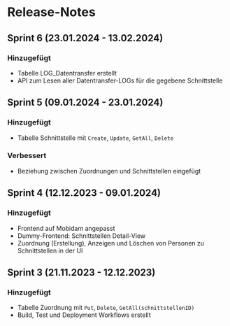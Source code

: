 # Release-Notes

## Sprint 6 (23.01.2024 - 13.02.2024)
### Hinzugefügt
- Tabelle LOG_Datentransfer erstellt
- API zum Lesen aller Datentransfer-LOGs für die gegebene Schnittstelle

## Sprint 5 (09.01.2024 - 23.01.2024)
### Hinzugefügt
- Tabelle Schnittstelle mit `Create`, `Update`, `GetAll`, `Delete`

### Verbessert
- Beziehung zwischen Zuordnungen und Schnittstellen eingefügt

## Sprint 4 (12.12.2023 - 09.01.2024)
### Hinzugefügt
- Frontend auf Mobidam angepasst
- Dummy-Frontend: Schnittstellen Detail-View
- Zuordnung (Erstellung), Anzeigen und Löschen von Personen zu Schnittstellen in der UI

## Sprint 3 (21.11.2023 - 12.12.2023)
### Hinzugefügt
- Tabelle Zuordnung mit `Put`, `Delete`, `GetAll(schnittstellenID)`
- Build, Test und Deployment Workflows erstellt
